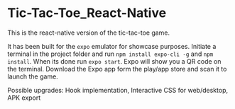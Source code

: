 # Tic-Tac-Toe_React-Native

This is the react-native version of the tic-tac-toe game. 

It has been built for the `expo` emulator for showcase purposes. Initiate a terminal in the project folder and run `npm install expo-cli -g` and `npm install`. 
When its done run `expo start`. Expo will show you a QR code on the terminal. Download the Expo app form the play/app store and scan it to launch the game.

Possible upgrades: Hook implementation, Interactive CSS for web/desktop, APK export
